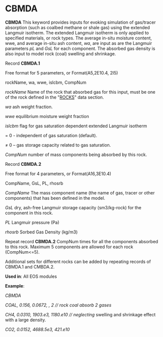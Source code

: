 # CBMDA

**CBMDA**       This keyword provides inputs for evoking simulation of gas/tracer absorption (such as coalbed methane or shale gas) using the  extended Langmuir isotherm. The extended Langmuir isotherm is only applied to specified materials, or rock types. The average in-situ moisture content, wwe, and average in-situ ash content, _wa_, are input as are the Langmuir parameters _pL_ and _GsL_ for each component.  The absorbed gas density is also input to model rock (coal) swelling and shrinkage.

Record **CBMDA.1**

&#x20;                       Free format for 5 parameters, or Format(A5,2E10.4, 2I5)&#x20;

&#x20;                       rockName, wa, wwe, islcbm, CompNum

_rockName_     Name of the rock that absorbed gas for this input, must be one of the rock defined in the "[ROCKS](rocks.md)" data section.

&#x20;_wa_          ash weight fraction.

_wwe_                equilibrium moisture weight fraction

&#x20;_islcbm_            flag for gas saturation dependent extended Langmuir isotherm&#x20;

&#x20;              \= 0 - independent of gas saturation (default).&#x20;

&#x20;              ≠ 0 – gas storage capacity related to gas saturation.       &#x20;

_CompNum_     number of mass components being absorbed by this rock.    &#x20;

Record **CBMDA.2**

&#x20;                        Free format for 4 parameters, or Format(A16,3E10.4)&#x20;

&#x20;                        CompName, GsL, PL, rhosrb

_CompName_   The mass component name (the name of gas, tracer or other components) that has been defined in the model.&#x20;

_GsL_                  dry, ash-free Langmuir storage capacity (sm3/kg-rock) for the component in this rock.&#x20;

_PL_                     Langmuir pressure (Pa)&#x20;

_rhosrb_              Sorbed Gas Density (kg/m3)

Repeat record **CBMDA.2** CompNum times for all the components absorbed to this rock. Maximum 5 components are allowed for each rock (CompNum<=5).

Additional sets for different rocks can be added by repeating records of CBMDA.1 and CMBDA.2.&#x20;

**Used in**: All EOS modules

**Example**:

_CBMDA_

_COAL, 0.156, 0.0672, , 2                           // rock coal absorb 2 gases_

_CH4, 0.0310, 1903.e3, 1180.e10             // neglecting_ swelling and shrinkage effect with a large density.&#x20;

_CO2, 0.0152, 4688.5e3, 421.e10_
